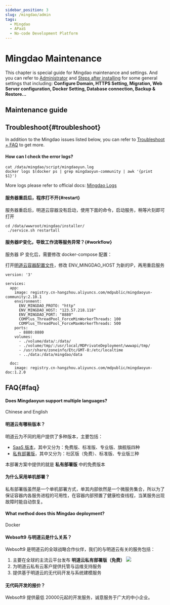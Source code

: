 ```yaml
---
sidebar_position: 3
slug: /mingdao/admin
tags:
  - Mingdao
  - APaaS
  - No-code Development Platform
---
```


# Mingdao Maintenance

This chapter is special guide for Mingdao maintenance and settings. And you can refer to [Administrator](../administrator) and [Steps after installing](../install/setup) for some general settings that including: **Configure Domain, HTTPS Setting, Migration, Web Server configuration, Docker Setting, Database connection, Backup & Restore...**  

## Maintenance guide


## Troubleshoot{#troubleshoot}

In addition to the Mingdao issues listed below, you can refer to [Troubleshoot + FAQ](../troubleshoot) to get more.  

#### How can I check the error logs?

```
cat /data/mingdao/script/mingdaoyun.log
docker logs $(docker ps | grep mingdaoyun-community | awk '{print $1}')
```

More logs please refer to official docs: [Mingdao Logs](https://docs.pd.mingdao.com/deployment/docker-compose/command.html#日志)

#### 服务器重启后，程序打不开{#restart}

服务器重启后，明道云容器没有启动，使用下面的命令，启动服务，稍等片刻即可打开

```
cd /data/wwwroot/mingdao/installer/
 ./service.sh restartall

```
#### 服务器IP变化，导致工作流等服务异常？{#workflow}

服务器 IP 变化后，需要修改 docker-compose 配置：

打开[明道云容器配置文件](../mingdao#path)，修改 ENV_MINGDAO_HOST 为新的IP，再用重启服务

```
version: '3'

services:
  app:
    image: registry.cn-hangzhou.aliyuncs.com/mdpublic/mingdaoyun-community:2.10.1
    environment:
      ENV_MINGDAO_PROTO: "http"
      ENV_MINGDAO_HOST: "123.57.218.118"  
      ENV_MINGDAO_PORT: "8880"
      COMPlus_ThreadPool_ForceMinWorkerThreads: 100
      COMPlus_ThreadPool_ForceMaxWorkerThreads: 500
    ports:
      - 8880:8880
    volumes:
      - ./volume/data/:/data/
      - ./volume/tmp/:/usr/local/MDPrivateDeployment/wwwapi/tmp/
      - /usr/share/zoneinfo/Etc/GMT-8:/etc/localtime
      - ../data:/data/mingdao/data

  doc:
    image: registry.cn-hangzhou.aliyuncs.com/mdpublic/mingdaoyun-doc:1.2.0
```


## FAQ{#faq}

#### Does Mingdaoyun support multiple languages?

Chinese and English

#### 明道云有哪些版本？

明道云为不同的用户提供了多种版本，主要包括：

* [SaaS 版本](https://www.mingdao.com/price)，其中又分为：免费版、标准版、专业版、旗舰版四种
* [私有部署版](https://www.mingdao.com/pd)，其中又分为：社区版（免费）、标准版、专业版三种

本部署方案中提供的就是 **私有部署版** 中的免费版本

#### 为什么采用单机部署？

私有部署版虽然是一个单机部署方式，单其内部依然是一个微服务集合，所以为了保证容器内各服务进程的可用性，在容器内部预置了健康检查线程，当某服务出现故障时能自动恢复。

#### What method does this Mingdao deployment?

Docker

#### Websoft9 与明道云是什么关系？

Websoft9 是明道云的全球战略合作伙伴，我们的与明道云有关的服务包括：

1. 主要在全球的主流云平台发布 **明道云私有部署版（免费）** 
   ![](https://libs.websoft9.com/Websoft9/DocsPicture/zh/mingdao/shouquanshu.jpg)
2. 为明道云私有云客户提供托管与运维支持服务
3. 提供基于明道云的无代码开发与系统建模服务

#### 无代码开发的报价？

Websoft9 提供最低 20000元起的开发服务，诚意服务于广大的中小企业。  